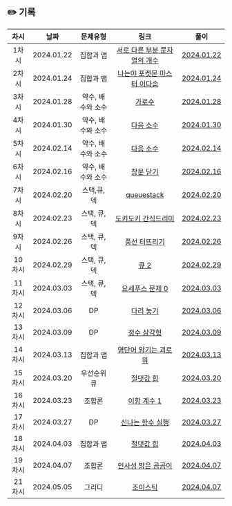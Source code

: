 ## ✏️ 기록   

| 차시 |    날짜    | 문제유형 | 링크 | 풀이 |
|:----:|:---------:|:----:|:-----:|:----:|
| 1차시 | 2024.01.22 |  집합과 맵  |  <a href="https://www.acmicpc.net/problem/11478">서로 다른 부분 문자열의 개수</a>  | <a href="https://github.com/AlgoLeadMe/AlgoLeadMe-6/pull/9">2024.01.22</a> |
| 2차시 | 2024.01.24 |  집합과 맵  |  <a href="https://www.acmicpc.net/problem/1620">나는야 포켓몬 마스터 이다솜</a>  | <a href="https://github.com/AlgoLeadMe/AlgoLeadMe-6/pull/12">2024.01.24</a> |
| 3차시 | 2024.01.28 |  약수, 배수와 소수 |  <a href="https://www.acmicpc.net/problem/2485">가로수</a>  | <a href="https://github.com/AlgoLeadMe/AlgoLeadMe-6/pull/16">2024.01.28</a> |
| 4차시 | 2024.01.30 |  약수, 배수와 소수 |  <a href="https://www.acmicpc.net/problem/4134">다음 소수</a>  | <a href="https://github.com/AlgoLeadMe/AlgoLeadMe-6/pull/18">2024.01.30</a> |
| 5차시 | 2024.02.14 |  약수, 배수와 소수 |  <a href="https://www.acmicpc.net/problem/17103">다음 소수</a>  | <a href="https://github.com/AlgoLeadMe/AlgoLeadMe-6/pull/27">2024.02.14</a> |
| 6차시 | 2024.02.16 |  약수, 배수와 소수 |  <a href="https://www.acmicpc.net/problem/13909">창문 닫기</a>  | <a href="https://github.com/AlgoLeadMe/AlgoLeadMe-6/pull/31">2024.02.16</a> |
| 7차시 | 2024.02.20 |  스택,큐,덱 |  <a href="https://www.acmicpc.net/problem/24511">queuestack</a>  | <a href="https://github.com/AlgoLeadMe/AlgoLeadMe-6/pull/34">2024.02.20</a> |
| 8차시 | 2024.02.23 |  스택, 큐, 덱 |  <a href="https://www.acmicpc.net/problem/12789">도키도키 간식드리미</a>  | <a href="https://github.com/AlgoLeadMe/AlgoLeadMe-6/pull/36">2024.02.23</a> |
| 9차시 | 2024.02.26 |  스택, 큐, 덱 |  <a href="https://www.acmicpc.net/problem/2346">풍선 터뜨리기</a>  | <a href="https://github.com/AlgoLeadMe/AlgoLeadMe-6/pull/42">2024.02.26</a> |
| 10차시 | 2024.02.29 |  스택, 큐, 덱 |  <a href="https://www.acmicpc.net/problem/18258">큐 2</a>  | <a href="https://github.com/AlgoLeadMe/AlgoLeadMe-6/pull/44">2024.02.29</a> |
| 11차시 | 2024.03.03 |  스택, 큐, 덱 |  <a href="https://www.acmicpc.net/problem/11866">요세푸스 문제 0</a>  | <a href="https://github.com/AlgoLeadMe/AlgoLeadMe-6/pull/47">2024.03.03</a> |
| 12차시 | 2024.03.06 | DP |  <a href="https://www.acmicpc.net/problem/1010">다리 놓기</a>  | <a href="https://github.com/AlgoLeadMe/AlgoLeadMe-6/pull/51">2024.03.06</a> |
| 13차시 | 2024.03.09 | DP |  <a href="https://www.acmicpc.net/problem/1932">정수 삼각형</a>  | <a href="https://github.com/AlgoLeadMe/AlgoLeadMe-6/pull/54">2024.03.09</a> |
| 14차시 | 2024.03.13 | 집합과 맵 |  <a href="https://www.acmicpc.net/problem/20920">영단어 암기는 괴로워</a>  | <a href="https://github.com/AlgoLeadMe/AlgoLeadMe-6/pull/59">2024.03.13</a> |
| 15차시 | 2024.03.20 | 우선순위 큐 |  <a href="https://www.acmicpc.net/problem/11286">절댓값 힙</a>  | <a href="https://github.com/AlgoLeadMe/AlgoLeadMe-6/pull/63">2024.03.20</a> |
| 16차시 | 2024.03.23 | 조합론 |  <a href="https://www.acmicpc.net/problem/11050">이항 계수 1 </a>  | <a href="https://github.com/AlgoLeadMe/AlgoLeadMe-6/pull/65">2024.03.23</a> |
| 17차시 | 2024.03.27 | DP |  <a href="https://www.acmicpc.net/problem/9184">신나는 함수 실행</a>  | <a href="https://github.com/AlgoLeadMe/AlgoLeadMe-6/pull/68">2024.03.27</a> |
| 18차시 | 2024.04.03 | 집합과 맵 |  <a href="https://www.acmicpc.net/problem/26069">절댓값 힙</a>  | <a href="https://github.com/AlgoLeadMe/AlgoLeadMe-6/pull/73">2024.04.03</a> |
| 19차시 | 2024.04.07 | 조합론 |  <a href="https://www.acmicpc.net/problem/25192">인사성 밝은 곰곰이</a>  | <a href="https://github.com/AlgoLeadMe/AlgoLeadMe-6/pull/76">2024.04.07</a> |
| 21차시 | 2024.05.05 | 그리디 |  <a href="https://school.programmers.co.kr/learn/courses/30/lessons/42860">조이스틱</a>  | <a href="">2024.04.07</a> |

